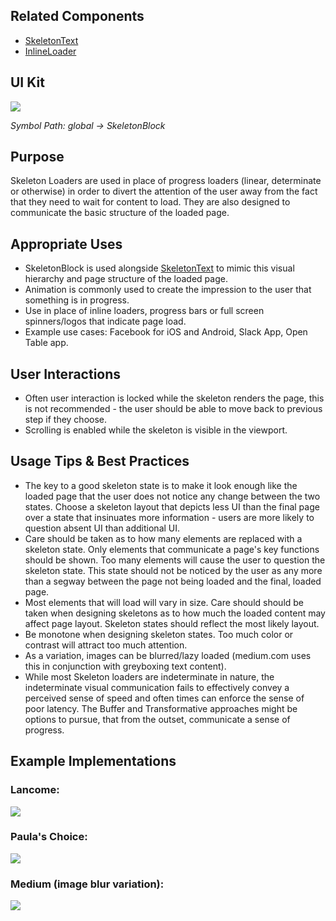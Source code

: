 ## Related Components

- [SkeletonText](#!/SkeletonText)
- [InlineLoader](#!/InlineLoader)

## UI Kit

![](__IMG_ORIGIN__skeleton-block/assets/skeletonblock-uikit.png)

*Symbol Path: global -> SkeletonBlock*

## Purpose

Skeleton Loaders are used in place of progress loaders (linear, determinate or otherwise) in order to divert the attention of the user away from the fact that they need to wait for content to load. They are also designed to communicate the basic structure of the loaded page.

## Appropriate Uses

- SkeletonBlock is used alongside [SkeletonText](#!/SkeletonText) to mimic this visual hierarchy and page structure of the loaded page.
- Animation is commonly used to create the impression to the user that something is in progress.
- Use in place of inline loaders, progress bars or full screen spinners/logos that indicate page load.
- Example use cases: Facebook for iOS and Android, Slack App, Open Table app.

## User Interactions

- Often user interaction is locked while the skeleton renders the page, this is not recommended - the user should be able to move back to previous step if they choose.
- Scrolling is enabled while the skeleton is visible in the viewport.

## Usage Tips & Best Practices

- The key to a good skeleton state is to make it look enough like the loaded page that the user does not notice any change between the two states. Choose a skeleton layout that depicts less UI than the final page over a state that insinuates more information - users are more likely to question absent UI than additional UI.
- Care should be taken as to how many elements are replaced with a skeleton state. Only elements that communicate a page's key functions should be shown. Too many elements will cause the user to question the skeleton state. This state should not be noticed by the user as any more than a segway between the page not being loaded and the final, loaded page.
- Most elements that will load will vary in size. Care should should be taken when designing skeletons as to how much the loaded content may affect page layout. Skeleton states should reflect the most likely layout.
- Be monotone when designing skeleton states. Too much color or contrast will attract too much attention.
- As a variation, images can be blurred/lazy loaded (medium.com uses this in conjunction with greyboxing text content).
- While most Skeleton loaders are indeterminate in nature, the indeterminate visual communication fails to effectively convey a perceived sense of speed and often times can enforce the sense of poor latency. The Buffer and Transformative approaches might be options to pursue, that from the outset, communicate a sense of progress.

## Example Implementations

### Lancome:

![](__IMG_ORIGIN__skeleton-block/assets/skeletonblock-lancome.png)

### Paula's Choice:

![](__IMG_ORIGIN__skeleton-block/assets/skeletonblock-paulas.png)

### Medium (image blur variation):

![](__IMG_ORIGIN__skeleton-block/assets/skeletonblock-medium.gif)

